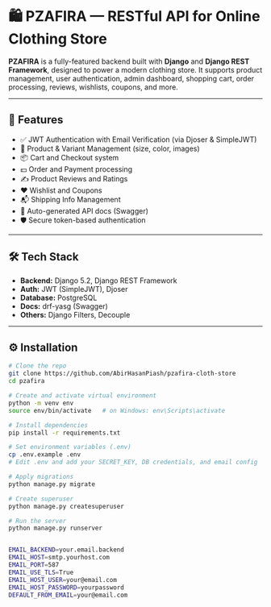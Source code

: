 # 🛍️ PZAFIRA — RESTful API for Online Clothing Store

**PZAFIRA** is a fully-featured backend built with **Django** and **Django REST Framework**, designed to power a modern clothing store. It supports product management, user authentication, admin dashboard, shopping cart, order processing, reviews, wishlists, coupons, and more.

---

## 🚀 Features

- ✅ JWT Authentication with Email Verification (via Djoser & SimpleJWT)
- 👗 Product & Variant Management (size, color, images)
- 📦 Cart and Checkout system
- 💵 Order and Payment processing
- ✍️ Product Reviews and Ratings
- ❤️ Wishlist and Coupons
- 📬 Shipping Info Management
- 📄 Auto-generated API docs (Swagger)
- 🛡️ Secure token-based authentication


---

## 🛠️ Tech Stack

- **Backend:** Django 5.2, Django REST Framework
- **Auth:** JWT (SimpleJWT), Djoser
- **Database:** PostgreSQL
- **Docs:** drf-yasg (Swagger)
- **Others:** Django Filters, Decouple

---

## ⚙️ Installation

```bash
# Clone the repo
git clone https://github.com/AbirHasanPiash/pzafira-cloth-store
cd pzafira

# Create and activate virtual environment
python -m venv env
source env/bin/activate   # on Windows: env\Scripts\activate

# Install dependencies
pip install -r requirements.txt

# Set environment variables (.env)
cp .env.example .env
# Edit .env and add your SECRET_KEY, DB credentials, and email config

# Apply migrations
python manage.py migrate

# Create superuser
python manage.py createsuperuser

# Run the server
python manage.py runserver


EMAIL_BACKEND=your.email.backend
EMAIL_HOST=smtp.yourhost.com
EMAIL_PORT=587
EMAIL_USE_TLS=True
EMAIL_HOST_USER=your@email.com
EMAIL_HOST_PASSWORD=yourpassword
DEFAULT_FROM_EMAIL=your@email.com